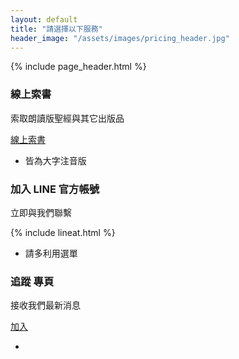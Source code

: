 ```yaml
---
layout: default
title: "請選擇以下服務"
header_image: "/assets/images/pricing_header.jpg"
---
```


{% include page_header.html %}

<section class="services-pricing-area priceing-page">
    <div class="container">
        <div class="row no-gutters justify-content-center">
            <div class="col-lg-12">
                <div class="row no-gutters justify-content-center">
                    <div class="col-lg-3 col-md-6 col-sm-9">
                        <div class="pricing-item white-bg mt-30 text-center">
                            <h3 class="title">線上索書</h3>
                            <p>索取朗讀版聖經與其它出版品</p>
                            <a class="main-btn" href="https://bit.ly/%E9%98%BF%E7%88%BE%E6%B3%95%E7%B4%A2%E6%9B%B8%E8%A1%A8%E5%96%AE">
                                <i class="far fa-books"></i>  線上索書</a>
                            <ul>
                                <li>皆為大字注音版</li>
                            </ul>
<!--
                            <span><span>$</span> 25.99</span>
-->
                        </div>
                    </div>
<!--
                    <div class="col-lg-3 col-md-6 col-sm-9">
                        <div class="pricing-item white-bg mt-30 text-center">
                            <h3 class="title">加入會員</h3>
                            <p>支持我們的事工，參與我們的活動</p>
                            <a class="main-btn main-btn-2" href="https://forms.gle/on7d3E3XyGYEJaeZ8">
                                <i class="fal fa-user"></i>  加入會員</a>
                            <ul>
                                <li>有會員禮喔</li>
                            </ul>
                        </div>
                    </div>
-->
                    <div class="col-lg-3 col-md-6 col-sm-9">
                        <div class="pricing-item white-bg mt-30 text-center">
                            <h3 class="title">加入 LINE 官方帳號</h3>
                            <p>立即與我們聯繫</p>
                            {% include lineat.html %}
                            <ul>
                                <li>請多利用選單</li>
                            </ul>
                        </div>
                    </div>
                    <div class="col-lg-3 col-md-6 col-sm-9">
                        <div class="pricing-item white-bg mt-30 text-center">
                            <h3 class="title">追蹤 <i class="fab fa-facebook-square"></i> 專頁</h3>
                            <p>接收我們最新消息</p>
                            <a class="main-btn" href="https://www.facebook.com/alphachildrenscripturerecitingassociation/">
                                <i class="fab fa-facebook-square"></i>  加入</a>
                            <ul>
                                <li></li>
                            </ul>
                        </div>
                    </div>
                </div>
            </div>
        </div>
    </div>
</section>
